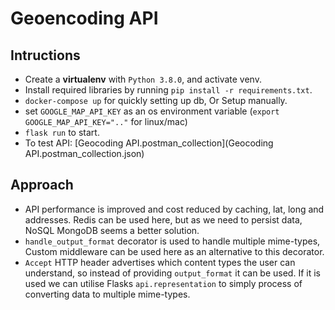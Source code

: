 # Geoencoding API


## Intructions

- Create a **virtualenv** with `Python 3.8.0`, and activate venv.
- Install required libraries by running `pip install -r requirements.txt`.
- `docker-compose up` for quickly setting up db, Or Setup manually.
- set `GOOGLE_MAP_API_KEY` as an os environment variable (`export GOOGLE_MAP_API_KEY=".."` for linux/mac) 
- `flask run` to start.
- To test API: [Geocoding API.postman_collection](Geocoding API.postman_collection.json)
## Approach

- API performance is improved and cost reduced by caching, lat, long and addresses. Redis can be used here, but as we need to persist data, NoSQL MongoDB seems a better solution.
- `handle_output_format` decorator is used to handle multiple mime-types, Custom middleware can be used here as an alternative to this decorator.
- `Accept` HTTP header advertises which content types the user can understand, so instead of providing `output_format` it can be used. If it is used we can utilise Flasks `api.representation` to simply process of converting data to multiple mime-types.
